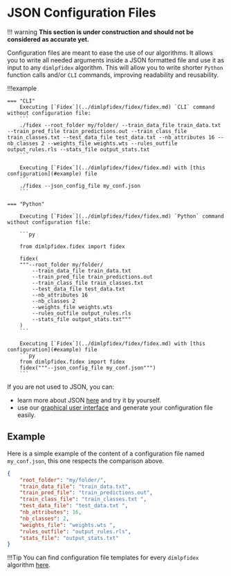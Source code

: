 # JSON Configuration Files

!!! warning
    **This section is under construction and should not be considered as accurate yet.**

Configuration files are meant to ease the use of our algorithms. It allows you to write all needed arguments inside a JSON formatted file and use it as input to any `dimlpfidex` algorithm. This will allow you to write shorter `Python` function calls and/or `CLI` commands, improving readability and reusability.

!!!example

    === "CLI"
        Executing [`Fidex`](../dimlpfidex/fidex/fidex.md) `CLI` command without configuration file:
        ```
        ./fidex --root_folder my/folder/ --train_data_file train_data.txt --train_pred_file train_predictions.out --train_class_file train_classes.txt --test_data_file test_data.txt --nb_attributes 16 --nb_classes 2 --weights_file weights.wts --rules_outfile output_rules.rls --stats_file output_stats.txt
        ```

        Executing [`Fidex`](../dimlpfidex/fidex/fidex.md) with [this configuration](#example) file
        ```
        ./fidex --json_config_file my_conf.json
        ```
    
    === "Python"

        Executing [`Fidex`](../dimlpfidex/fidex/fidex.md) `Python` command without configuration file:

        ```py

        from dimlpfidex.fidex import fidex

        fidex(
        """--root_folder my/folder/ 
            --train_data_file train_data.txt 
            --train_pred_file train_predictions.out 
            --train_class_file train_classes.txt 
            --test_data_file test_data.txt 
            --nb_attributes 16 
            --nb_classes 2 
            --weights_file weights.wts 
            --rules_outfile output_rules.rls 
            --stats_file output_stats.txt"""
        )
        ```

        Executing [`Fidex`](../dimlpfidex/fidex/fidex.md) with [this configuration](#example) file
        ```py
        from dimlpfidex.fidex import fidex
        fidex("""--json_config_file my_conf.json""")
        ```


If you are not used to JSON, you can:

-  learn more about JSON [here](https://json.org) and try it by yourself.
-   use our [graphical user interface](../dimlpfidex/gui.md) and generate your configuration file easily.

## Example

Here is a simple example of the content of a configuration file named `my_conf.json`, this one respects the comparison above.

```json
{
    "root_folder": "my/folder/",
    "train_data_file": "train_data.txt",
    "train_pred_file": "train_predictions.out", 
    "train_class_file": "train_classes.txt ",
    "test_data_file": "test_data.txt ",
    "nb_attributes": 16,
    "nb_classes": 2,
    "weights_file": "weights.wts ",
    "rules_outfile": "output_rules.rls",
    "stats_file": "output_stats.txt"
}
```

!!!Tip
    You can find configuration file templates for every `dimlpfidex` algorithm [here](https://github.com/HES-XPLAIN/dimlpfidex/tree/main/templates).
